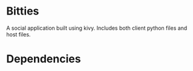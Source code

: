 # Bitties
A social application built using kivy. Includes both client python files and host files.
# Dependencies
